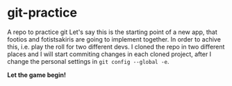 # git-practice
A repo to practice git
Let's say this is the starting point of a new app, that footios and fotistsakiris are going to implement together.
In order to achive this, i.e. play the roll for two different devs. I cloned the repo in two different places 
and I will start commiting changes in each cloned project, after I change the personal settings in `git config --global -e`.

**Let the game begin!**


